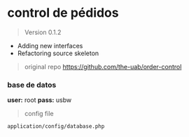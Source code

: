 # control de pédidos

> Version 0.1.2
  - Adding new interfaces
  - Refactoring source skeleton

> original repo https://github.com/the-uab/order-control

### base de datos
**user:** root
**pass:** usbw

> config file

```
application/config/database.php
```

